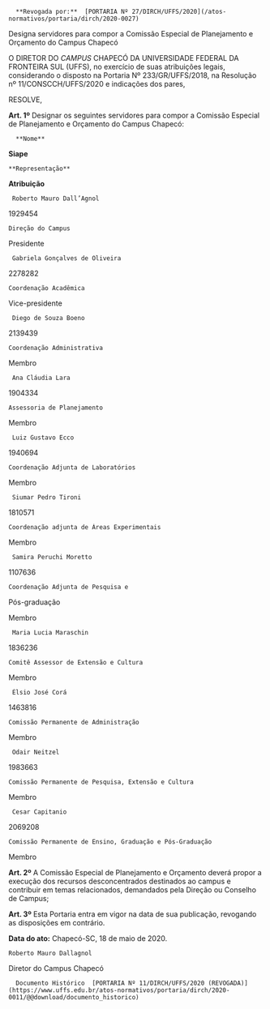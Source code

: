       **Revogada por:**  [PORTARIA Nº 27/DIRCH/UFFS/2020](/atos-normativos/portaria/dirch/2020-0027) 

   Designa servidores para compor a Comissão Especial de Planejamento e Orçamento do Campus Chapecó  

O DIRETOR DO *CAMPUS* CHAPECÓ DA UNIVERSIDADE FEDERAL DA FRONTEIRA SUL (UFFS), no exercício de suas atribuições legais, considerando o disposto na Portaria Nº 233/GR/UFFS/2018, na Resolução nº 11/CONSCCH/UFFS/2020 e indicações dos pares,

  

 RESOLVE,

  

 **Art. 1º** Designar os seguintes servidores para compor a Comissão Especial de Planejamento e Orçamento do Campus Chapecó:

      **Nome**

   **Siape**

    **Representação**

   **Atribuição**

     Roberto Mauro Dall’Agnol

   1929454

    Direção do Campus

   Presidente

     Gabriela Gonçalves de Oliveira

   2278282

    Coordenação Acadêmica

   Vice-presidente

     Diego de Souza Boeno

   2139439

    Coordenação Administrativa

   Membro

     Ana Cláudia Lara

   1904334

    Assessoria de Planejamento

   Membro

     Luiz Gustavo Ecco

   1940694

    Coordenação Adjunta de Laboratórios

   Membro

     Siumar Pedro Tironi

   1810571

    Coordenação adjunta de Áreas Experimentais

   Membro

     Samira Peruchi Moretto

   1107636

    Coordenação Adjunta de Pesquisa e

 Pós-graduação

   Membro

     Maria Lucia Maraschin

   1836236

    Comitê Assessor de Extensão e Cultura

   Membro

     Élsio José Corá

   1463816

    Comissão Permanente de Administração

   Membro

     Odair Neitzel

   1983663

    Comissão Permanente de Pesquisa, Extensão e Cultura

   Membro

     Cesar Capitanio

   2069208

    Comissão Permanente de Ensino, Graduação e Pós-Graduação

   Membro

      

  **Art. 2º** A Comissão Especial de Planejamento e Orçamento deverá propor a execução dos recursos desconcentrados destinados ao campus e contribuir em temas relacionados, demandados pela Direção ou Conselho de Campus;

  

 **Art. 3º** Esta Portaria entra em vigor na data de sua publicação, revogando as disposições em contrário.

   **Data do ato:** Chapecó-SC, 18 de maio de 2020.   
 

    Roberto Mauro Dallagnol   
 Diretor do Campus Chapecó 

      Documento Histórico  [PORTARIA Nº 11/DIRCH/UFFS/2020 (REVOGADA)](https://www.uffs.edu.br/atos-normativos/portaria/dirch/2020-0011/@@download/documento_historico)     
      